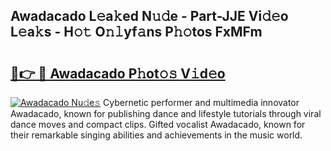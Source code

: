## Awadacado L𝚎a𝚔ed N𝚞𝚍e - Part-JJE Vi𝚍𝚎o L𝚎a𝚔s - H𝚘𝚝 O𝚗𝚕yf𝚊ns P𝚑𝚘tos FxMFm

# <h2><a href="http://kf6cvp.oniu.top/?m=Awadacado">🔗👉 🔴 Awadacado P𝚑ot𝚘𝚜 V𝚒d𝚎o</a></h2>

[![Awadacado Nu𝚍e𝚜](https://i.imgur.com/0qMVB7G.gif)](http://kf6cvp.oniu.top/?m=Awadacado)
Cybernetic performer and multimedia innovator Awadacado, known for publishing dance and lifestyle tutorials through viral dance moves and compact clips. Gifted vocalist Awadacado, known for their remarkable singing abilities and achievements in the music world.  
